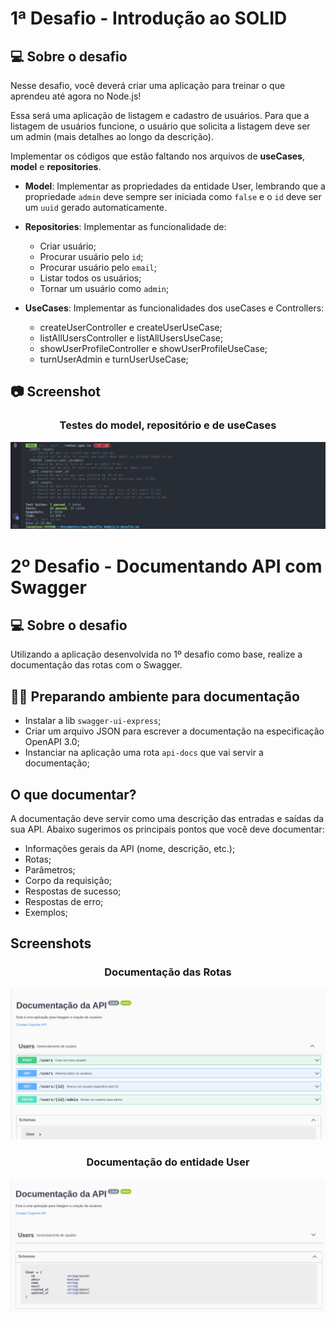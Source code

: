 # 1ª Desafio - Introdução ao SOLID

  ## :computer: Sobre o desafio

  Nesse desafio, você deverá criar uma aplicação para treinar o que aprendeu até agora no Node.js!

  Essa será uma aplicação de listagem e cadastro de usuários. Para que a listagem de usuários funcione, o usuário que solicita a listagem deve ser um admin (mais detalhes ao longo da descrição).

  Implementar os códigos que estão faltando nos arquivos de **useCases**, **model** e **repositories**.

  - **Model**: Implementar as propriedades da entidade User, lembrando que a propriedade `admin` deve sempre ser iniciada como `false` e o `id` deve ser um `uuid` gerado automaticamente.

  - **Repositories**: Implementar as funcionalidade de: 
    - Criar usuário;
    - Procurar usuário pelo `id`;
    - Procurar usuário pelo `email`;
    - Listar todos os usuários;
    - Tornar um usuário como `admin`;

  - **UseCases**: Implementar as funcionalidades dos useCases e Controllers:
    - createUserController e createUserUseCase;
    - listAllUsersController e listAllUsersUseCase;
    - showUserProfileController e showUserProfileUseCase;
    - turnUserAdmin e turnUserUseCase;


  ## :camera: Screenshot

  <div align="center">
  <h3 align="center">Testes do model, repositório e de useCases</h3>
  <img src=".github/test.png" alt="">
</div>

# 2º Desafio - Documentando API com Swagger

## :computer: Sobre o desafio

  Utilizando a aplicação desenvolvida no 1º desafio como base, realize a documentação das rotas com o Swagger.

## :man_technologist: Preparando ambiente para documentação

  - Instalar a lib `swagger-ui-express`;
  - Criar um arquivo JSON para escrever a documentação na especificação OpenAPI 3.0;
  - Instanciar na aplicação uma rota `api-docs` que vai servir a documentação;

## O que documentar?

  A documentação deve servir como uma descrição das entradas e saídas da sua API. Abaixo sugerimos os principais pontos que você deve documentar:

  - Informações gerais da API (nome, descrição, etc.);
  - Rotas;
  - Parâmetros;
  - Corpo da requisição;
  - Respostas de sucesso;
  - Respostas de erro;
  - Exemplos;

## Screenshots

  <div align="center">
    <h3>Documentação das Rotas</h3>
    <img src=".github/swagger.png" alt=""/>
  </div>

  <div align="center">
    <h3>Documentação do entidade User</h3>
    <img src=".github/swagger-schema.png" alt="">
  </div>